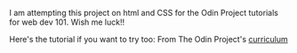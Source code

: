 I am attempting this project on html and CSS for the Odin Project tutorials for web dev 101. Wish me luck!!

Here's the tutorial if you want to try too:  From The Odin Project's [curriculum](http://www.theodinproject.com/courses/web-development-101/lessons/html-css)